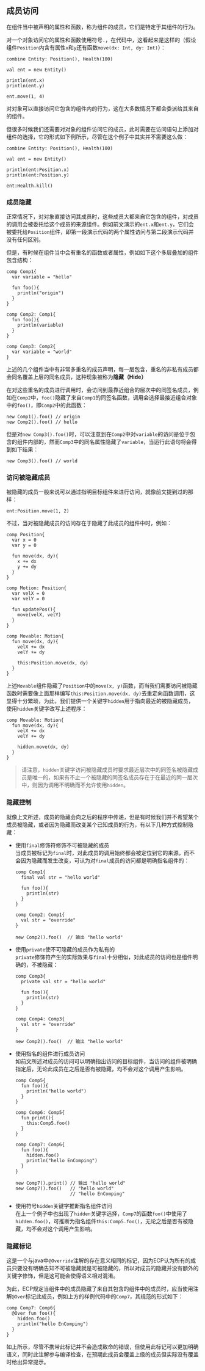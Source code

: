 ## 成员访问

在组件当中被声明的属性和函数，称为组件的成员，它们是特定于其组件的行为。

对一个对象访问它的属性和函数使用符号`.`，在代码中，这看起来是这样的（假设组件`Position`内含有属性`x`和`y`还有函数`move(dx: Int, dy: Int)`）：

```ecs
combine Entity: Position(), Health(100)

val ent = new Entity()

println(ent.x)
println(ent.y)

ent.move(1, 4)
```

对对象可以直接访问它包含的组件内的行为，这在大多数情况下都会委派给其来自的组件。

但很多时候我们还需要对对象的组件访问它的成员，此时需要在访问语句上添加对组件的选择，它的形式如下例所示，尽管在这个例子中其实并不需要这么做：

```ecs
combine Entity: Position(), Health(100)

val ent = new Entity()

println(ent:Position.x)
println(ent:Position.y)

ent:Health.kill()
```

### 成员隐藏

正常情况下，对对象直接访问其成员时，这些成员大都来自它包含的组件，对成员的调用会被委托给这个成员的来源组件。例如前文演示的`ent.x`和`ent.y`，它们会被委托给`Position`组件，即第一段演示代码的两个属性访问与第二段演示代码并没有任何区别。

但是，有时候在组件当中会有重名的函数或者属性，例如如下这个多层叠加的组件包含结构：

```ecs
comp Comp1{
  var variable = "hello"
  
  fun foo(){
    println("origin")
  }
}

comp Comp2: Comp1{
  fun foo(){
    println(variable)
  }
}

comp Comp3: Comp2{
  var variable = "world"
}
```

上述的几个组件当中有非常多重名的成员声明，每一层包含，重名的非私有成员都会同名覆盖上层的同名成员，这种现象被称为**隐藏（Hide）**

在对这些重名的成员进行调用时，会访问到最靠近组合的层次中的同签名成员，例如在`Comp2`中，`foo()`隐藏了来自`Comp1`的同签名函数，调用会选择最接近组合对象中的`foo()`，即`Comp2`中的此函数：

```ecs
new Comp1().foo() // origin
new Comp2().foo() // hello
```

但是对`new Comp3().foo()`时，可以注意到在`Comp2`中对`variable`的访问是位于包含的组件内部的，然而`Comp3`中的同名属性隐藏了`variable`，当运行此语句将会得到如下结果：

```ecs
new Comp3().foo() // world
```

### 访问被隐藏成员

被隐藏的成员一般来说可以通过指明目标组件来进行访问，就像前文提到过的那样：

```ecs
ent:Position.move(1, 2)
```

不过，当对被隐藏成员的访问存在于隐藏了此成员的组件中时，例如：

```ecs
comp Position{
  var x = 0
  var y = 0
  
  fun move(dx, dy){
    x += dx
    y += dy
  }
}

comp Motion: Position{
  var velX = 0
  var velY = 0
  
  fun updatePos(){
    move(velX, velY)
  }
}

comp Movable: Motion{
  fun move(dx, dy){
    velX += dx
    velY += dy
    
    this:Position.move(dx, dy)
  }
}
```

上述`Movable`组件隐藏了`Position`中的`move(x, y)`函数，而当我们需要访问被隐藏函数时需要像上面那样编写`this:Position.move(dx, dy)`去重定向函数调用，这显得十分繁琐，为此，我们提供一个关键字`hidden`用于指向最近的被隐藏成员，使用`hidden`关键字改写上述程序：

```ecs
comp Movable: Motion{
  fun move(dx, dy){
    velX += dx
    velY += dy
    
    hidden.move(dx, dy)
  }
}
```

> 请注意，`hidden`关键字访问被隐藏成员时要求最近层次中的同签名被隐藏成员是唯一的，如果有不止一个被隐藏的同签名成员存在于在最近的同一层次中，则因为调用不明确而不允许使用`hidden`。

### 隐藏控制

就像上文所述，成员的隐藏会向之后的程序中传递，但是有时候我们并不希望某个成员被隐藏，或者因为隐藏而改变某个已知成员的行为，有以下几种方式控制隐藏：

- 使用`final`修饰符修饰不可被隐藏的成员  
  当成员被标记为`final`时，对此成员的调用始终都会被定位到它的来源，而不会因为隐藏而发生改变，可认为对`final`成员的访问都是明确指名组件的：

  ```ecs
  comp Comp1{
    final val str = "hello world"  
  
    fun foo(){
      println(str)
    }
  }
  
  comp Comp2: Comp1{
    val str = "override"
  }
  
  new Comp2().foo()  // 输出 "hello world"
  ```

- 使用`private`使不可隐藏的成员作为私有的  
  `private`修饰符产生的实际效果与`final`十分相似，对此成员的访问也是组件明确的，不被隐藏：

  ```ecs
  comp Comp3{
    private val str = "hello world"  
  
    fun foo(){
      println(str)
    }
  }
  
  comp Comp4: Comp3{
    val str = "override"
  }
  
  new Comp2().foo()  // 输出 "hello world"
  ```

- 使用指名的组件进行成员访问  
  如前文所述对成员的访问可以明确指出访问的目标组件，当访问的组件被明确指定后，无论此成员在之后是否有被隐藏，均不会对这个调用产生影响。

  ```ecs
  comp Comp5{
    fun foo(){
      println("hello world")
    }
  }
  
  comp Comp6: Comp5{
    fun print(){
      this:Comp5.foo()
    }
  }
  
  comp Comp7: Comp6{
    fun foo(){
      hidden.foo()
      println("hello EnComping")
    }
  }
  
  new Comp7().print() // 输出 "hello world"
  new Comp7().foo()   // "hello world"
                      // "hello EnComping"
  ```

- 使用符号`hidden`关键字推断指名组件访问  
  在上一个例子中也出现了`hidden`关键字选择，`Comp7`的函数`foo()`中使用了`hidden.foo()`，可推断为指名组件`this:Comp5.foo()`，无论之后是否有被隐藏，均不会对这个调用产生影响。

### 隐藏标记

这是一个与java中`@Override`注解的存在意义相同的标记，因为ECP认为所有的成员只要没有明确告知不可被隐藏就是可被隐藏的，所以对成员的隐藏并没有额外的关键字修饰，但是这可能会使得语义相对混淆。

为此，ECP规定当组件中的成员隐藏了来自其包含的组件中的成员时，应当使用注解`@Over`标记此成员，例如上方的样例代码中的`Comp7`，其规范的形式如下：

```ecs
comp Comp7: Comp6{
  @Over fun foo(){
    hidden.foo()
    println("hello EnComping")
  }
}
```

如上所示，尽管不携带此标记并不会造成致命的错误，但使用此标记可以更加明确语义，同时此注解参与编译检查，在预期此成员会覆盖上级的成员但实际没有覆盖时给出异常提示。
